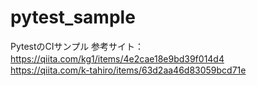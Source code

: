 # pytest_sample
PytestのCIサンプル
参考サイト：https://qiita.com/kg1/items/4e2cae18e9bd39f014d4
　　　　　　https://qiita.com/k-tahiro/items/63d2aa46d83059bcd71e
